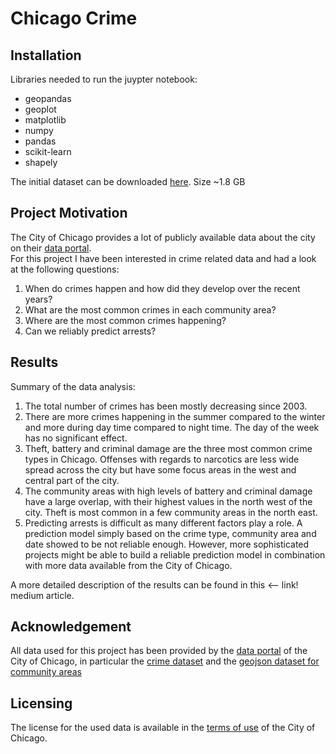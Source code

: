 # Chicago Crime

## Installation
Libraries needed to run the juypter notebook:
- geopandas
- geoplot
- matplotlib
- numpy
- pandas
- scikit-learn
- shapely

The initial dataset can be downloaded [here](https://drive.google.com/file/d/1ssrshVftiX1bEpm4D7wuPVK2v5jteKw1/view). Size ~1.8 GB

## Project Motivation
The City of Chicago provides a lot of publicly available data about the city on their [data portal](https://data.cityofchicago.org/).  
For this project I have been interested in crime related data and had a look at the following questions:
1. When do crimes happen and how did they develop over the recent years?
2. What are the most common crimes in each community area?
3. Where are the most common crimes happening?
4. Can we reliably predict arrests?

## Results
Summary of the data analysis:
1. The total number of crimes has been mostly decreasing since 2003.
2. There are more crimes happening in the summer compared to the winter and more during day time compared to night time. The day of the week has no significant effect.
3. Theft, battery and criminal damage are the three most common crime types in Chicago. Offenses with regards to narcotics are less wide spread across the city but have some focus areas in the west and central part of the city.
4. The community areas with high levels of battery and criminal damage have a large overlap, with their highest values in the north west of the city. Theft is most common in a few community areas in the north east.
5. Predicting arrests is difficult as many different factors play a role. A prediction model simply based on the crime type, community area and date showed to be not reliable enough. However, more sophisticated projects might be able to build a reliable prediction model in combination with more data available from the City of Chicago.

A more detailed description of the results can be found in this <-- link! medium article.

## Acknowledgement
All data used for this project has been provided by the [data portal](https://data.cityofchicago.org/) of the City of Chicago, in particular the [crime dataset](https://data.cityofchicago.org/Public-Safety/Crimes-2001-to-Present/ijzp-q8t2) and the [geojson dataset for community areas](https://data.cityofchicago.org/Facilities-Geographic-Boundaries/Boundaries-Community-Areas-current-/cauq-8yn6)

## Licensing
The license for the used data is available in the [terms of use](https://www.chicago.gov/city/en/narr/foia/data_disclaimer.html) of the City of Chicago.
